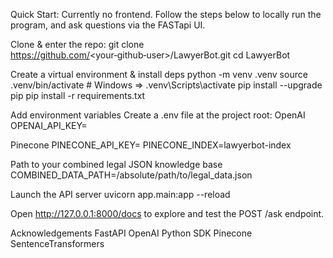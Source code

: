 Quick Start: Currently no frontend. Follow the steps below to locally run the program, and ask questions via the FASTapi UI.

Clone & enter the repo:
git clone https://github.com/<your‑github‑user>/LawyerBot.git
cd LawyerBot

Create a virtual environment & install deps
python -m venv .venv
source .venv/bin/activate          # Windows ⇒ .venv\\Scripts\\activate
pip install --upgrade pip
pip install -r requirements.txt

Add environment variables
Create a .env file at the project root:
OpenAI
OPENAI_API_KEY=

Pinecone
PINECONE_API_KEY=
PINECONE_INDEX=lawyerbot-index   

Path to your combined legal JSON knowledge base
COMBINED_DATA_PATH=/absolute/path/to/legal_data.json

Launch the API server
uvicorn app.main:app --reload

Open http://127.0.0.1:8000/docs to explore and test the POST /ask endpoint.


Acknowledgements
FastAPI
OpenAI Python SDK
Pinecone
SentenceTransformers
